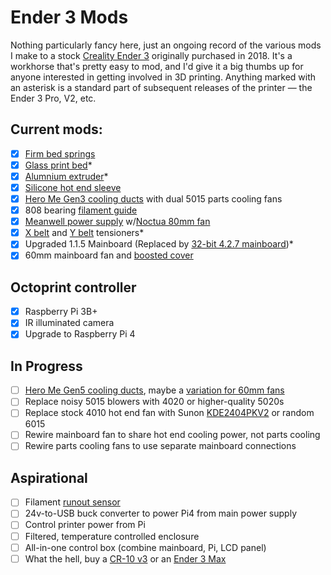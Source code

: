 # Ender 3 Mods

Nothing particularly fancy here, just an ongoing record of the various mods I make to a stock [Creality Ender 3](https://www.amazon.com/gp/product/B07BR3F9N6) originally purchased in 2018. It's a workhorse that's pretty easy to mod, and I'd give it a big thumbs up for anyone interested in getting involved in 3D printing. Anything marked with an asterisk is a standard part of subsequent releases of the printer — the Ender 3 Pro, V2, etc.

## Current mods:

- [x] [Firm bed springs](https://www.amazon.com/dp/B07K9PBML5)
- [x] [Glass print bed](https://www.amazon.com/B07F16WPR5)*
- [x] [Alumnium extruder](https://www.amazon.com/gp/product/B07G2ZM919)*
- [x] [Silicone hot end sleeve](https://www.amazon.com/dp/B083GXQ7L8)
- [x] [Hero Me Gen3 cooling ducts](https://www.thingiverse.com/thing:3291101) with dual 5015 parts cooling fans
- [x] 808 bearing [filament guide](https://www.thingiverse.com/thing:4024617)
- [x] [Meanwell power supply](https://www.amazon.com/gp/product/B013ETVO12) w/[Noctua 80mm fan](https://www.amazon.com/gp/product/B00KF7T9MI)
- [x] [X belt](https://www.thingiverse.com/thing:3270228) and [Y belt](https://www.thingiverse.com/thing:3264177) tensioners*
- [x] Upgraded 1.1.5 Mainboard (Replaced by [32-bit 4.2.7 mainboard](https://creality3d.shop/products/creality3d-upgrade-silent-4-2-7-1-1-5-mainboard-for-ender-3-ender-3-pro-ender-5-3d-printer?variant=36836286038166))*
- [x] 60mm mainboard fan and [boosted cover](https://www.thingiverse.com/thing:4478891)

## Octoprint controller
- [x] Raspberry Pi 3B+
- [x] IR illuminated camera
- [x] Upgrade to Raspberry Pi 4

## In Progress
- [ ] [Hero Me Gen5 cooling ducts](https://www.thingiverse.com/thing:4460970), maybe a [variation for 60mm fans](https://www.thingiverse.com/thing:3489740)
- [ ] Replace noisy 5015 blowers with 4020 or higher-quality 5020s
- [ ] Replace stock 4010 hot end fan with Sunon [KDE2404PKV2](https://media.digikey.com/pdf/Data%20Sheets/Sunon%20PDFs/MagLev_Motor_Fan.pdf) or random 6015
- [ ] Rewire mainboard fan to share hot end cooling power, not parts cooling
- [ ] Rewire parts cooling fans to use separate mainboard connections

## Aspirational
- [ ] Filament [runout sensor](https://www.thingiverse.com/thing:3357097)
- [ ] 24v-to-USB buck converter to power Pi4 from main power supply
- [ ] Control printer power from Pi
- [ ] Filtered, temperature controlled enclosure
- [ ] All-in-one control box (combine mainboard, Pi, LCD panel)
- [ ] What the hell, buy a [CR-10 v3](https://www.creality3dofficial.com/products/creality-cr-10-v3-3d-printer-with-genuine-e3d-direct-drive-extruder-2020-latest-version) or an [Ender 3 Max](https://www.creality3dofficial.com/products/ender-3-max-3d-printer)
